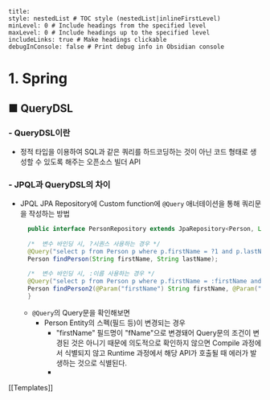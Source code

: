 ```table-of-contents
title: 
style: nestedList # TOC style (nestedList|inlineFirstLevel)
minLevel: 0 # Include headings from the specified level
maxLevel: 0 # Include headings up to the specified level
includeLinks: true # Make headings clickable
debugInConsole: false # Print debug info in Obsidian console
```

# 1. Spring
## ■ QueryDSL

### - QueryDSL이란
- 정적 타입을 이용하여 SQL과 같은 쿼리를 하드코딩하는 것이 아닌 코드 형태로 생성할 수 있도록 해주는 오픈소스 빌더 API

### - JPQL과 QueryDSL의 차이
- JPQL
  JPA Repository에 Custom function에 `@Query` 애너테이션을 통해 쿼리문을 작성하는 방법
  ``` java
	public interface PersonRepository extends JpaRepository<Person, Long>{
	
	/*	변수 바인딩 시, ?시퀀스 사용하는 경우 */
	@Query("select p from Person p where p.firstName = ?1 and p.lastName = ?2")
	Person findPerson(String firstName, String lastName);
	
	/*	변수 바인딩 시, :이름 사용하는 경우 */
	@Query("select p from Person p where p.firstName = :firstName and p.lastName = :lastName")
	Person findPerson2(@Param("firstName") String firstName, @Param("lastName") String lastName);
	}
	```
	- `@Query`의 Query문을 확인해보면
		- Person Entity의 스펙(필드 등)이 변경되는 경우
			- "firstName" 필드명이 "fName"으로 변경돼어 Query문의 조건이 변경된 것은 아니기 때문에 의도적으로 확인하지 않으면 Compile 과정에서 식별되지 않고 Runtime 과정에서 해당 API가 호출될 때 에러가 발생하는 것으로 식별된다.
			- 



[[Templates]]
